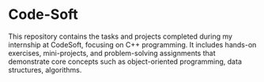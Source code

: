 # Code-Soft
This repository contains the tasks and projects completed during my internship at CodeSoft, focusing on C++ programming. It includes hands-on exercises, mini-projects, and problem-solving assignments that demonstrate core concepts such as object-oriented programming, data structures, algorithms.
